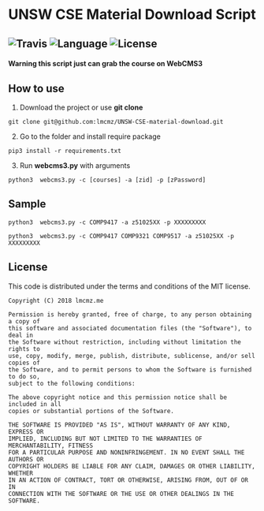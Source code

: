 # UNSW CSE Material Download Script 
![Travis](https://img.shields.io/badge/build-passing-blue.svg)
![Language](https://img.shields.io/badge/language-Python%203.6-orange.svg)
![License](https://img.shields.io/badge/license-MIT-green.svg)
----
#### Warning this script just can grab the course on WebCMS3

## How to use

1. Download the project or use **git clone**
```
git clone git@github.com:lmcmz/UNSW-CSE-material-download.git
```

2. Go to the folder and install require package
```
pip3 install -r requirements.txt
```

3. Run **webcms3.py** with arguments 
```
python3  webcms3.py -c [courses] -a [zid] -p [zPassword]
```

## Sample

```
python3  webcms3.py -c COMP9417 -a z51025XX -p XXXXXXXXX
```

```
python3  webcms3.py -c COMP9417 COMP9321 COMP9517 -a z51025XX -p XXXXXXXXX
```

## License
This code is distributed under the terms and conditions of the MIT license.

```
Copyright (C) 2018 lmcmz.me

Permission is hereby granted, free of charge, to any person obtaining a copy of
this software and associated documentation files (the "Software"), to deal in
the Software without restriction, including without limitation the rights to
use, copy, modify, merge, publish, distribute, sublicense, and/or sell copies of
the Software, and to permit persons to whom the Software is furnished to do so,
subject to the following conditions:

The above copyright notice and this permission notice shall be included in all
copies or substantial portions of the Software.

THE SOFTWARE IS PROVIDED "AS IS", WITHOUT WARRANTY OF ANY KIND, EXPRESS OR
IMPLIED, INCLUDING BUT NOT LIMITED TO THE WARRANTIES OF MERCHANTABILITY, FITNESS
FOR A PARTICULAR PURPOSE AND NONINFRINGEMENT. IN NO EVENT SHALL THE AUTHORS OR
COPYRIGHT HOLDERS BE LIABLE FOR ANY CLAIM, DAMAGES OR OTHER LIABILITY, WHETHER
IN AN ACTION OF CONTRACT, TORT OR OTHERWISE, ARISING FROM, OUT OF OR IN
CONNECTION WITH THE SOFTWARE OR THE USE OR OTHER DEALINGS IN THE SOFTWARE.
```